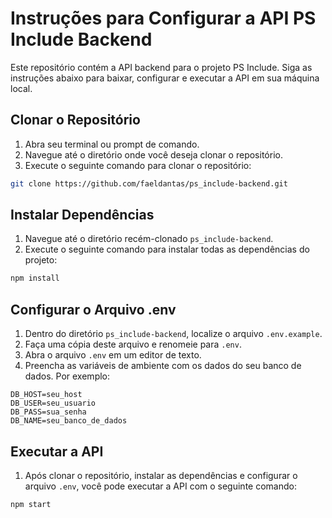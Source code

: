 # Instruções para Configurar a API PS Include Backend

Este repositório contém a API backend para o projeto PS Include. Siga as instruções abaixo para baixar, configurar e executar a API em sua máquina local.

## Clonar o Repositório

1. Abra seu terminal ou prompt de comando.
2. Navegue até o diretório onde você deseja clonar o repositório.
3. Execute o seguinte comando para clonar o repositório:

```bash
git clone https://github.com/faeldantas/ps_include-backend.git
```

## Instalar Dependências

1. Navegue até o diretório recém-clonado `ps_include-backend`.
2. Execute o seguinte comando para instalar todas as dependências do projeto:

```bash
npm install
```

## Configurar o Arquivo .env

1. Dentro do diretório `ps_include-backend`, localize o arquivo `.env.example`.
2. Faça uma cópia deste arquivo e renomeie para `.env`.
3. Abra o arquivo `.env` em um editor de texto.
4. Preencha as variáveis de ambiente com os dados do seu banco de dados. Por exemplo:

```plaintext
DB_HOST=seu_host
DB_USER=seu_usuario
DB_PASS=sua_senha
DB_NAME=seu_banco_de_dados
```

## Executar a API

1. Após clonar o repositório, instalar as dependências e configurar o arquivo `.env`, você pode executar a API com o seguinte comando:

```bash
npm start
```